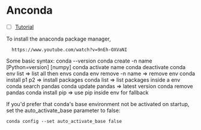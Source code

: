 # Anconda

- [ ] [Tutorial](https://www.youtube.com/watch?v=9nEh-OXVaNI)

To install the anaconda package manager,

      https://www.youtube.com/watch?v=9nEh-OXVaNI

Some basic syntax:
conda --version
conda create -n name [Python=version] [numpy]
conda activate name
conda deactivate
conda env list => list all then envs
conda env remove -n name => remove env
conda install p1 p2 => install packages
conda list => list packages inside a env
conda search pandas
conda update pandas => latest version
conda remove pandas
conda install pip => use pip inside env for fallback

If you'd prefer that conda's base environment not be activated on startup,
set the auto_activate_base parameter to false:

    conda config --set auto_activate_base false
